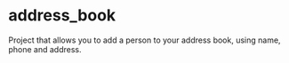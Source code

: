 # address_book
Project that allows you to add a person to your address book, using name, phone and address.
